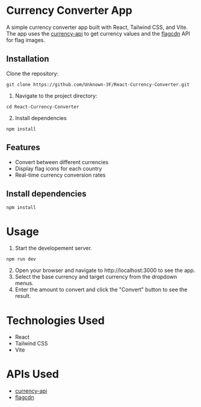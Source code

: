 # Currency Converter App

A simple currency converter app built with React, Tailwind CSS, and Vite. The app uses the [currency-api](https://cdn.jsdelivr.net/gh/fawazahmed0/currency-api@1/latest/currencies/${currency}.json) to get currency values and the [flagcdn](https://flagcdn.com/16x12/${country}.png) API for flag images.

## Installation
Clone the repository:
```
git clone https://github.com/Unknown-3F/React-Currency-Converter.git

```
1. Navigate to the project directory:
```
cd React-Currency-Converter
```
2. Install dependencies
```
npm install
```

## Features

- Convert between different currencies
- Display flag icons for each country
- Real-time currency conversion rates

## Install dependencies
```
npm install

```
# Usage 
1. Start the developement server.
```
npm run dev 
```
2. Open your browser and navigate to http://localhost:3000 to see the app.
3. Select the base currency and target currency from the dropdown menus.
4. Enter the amount to convert and click the "Convert" button to see the result.

# Technologies Used
 - React
 - Tailwind CSS
 - Vite

# APIs Used
- [currency-api]()
- [flagcdn](https://flagcdn.com/)
